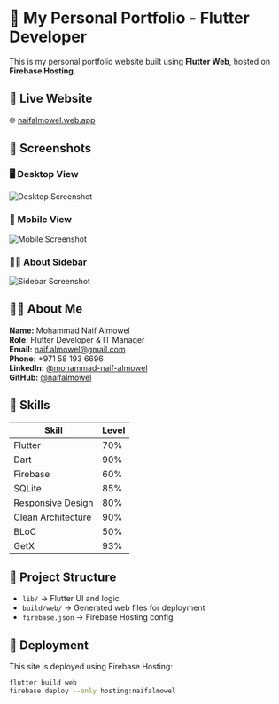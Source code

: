 # 💼 My Personal Portfolio - Flutter Developer

This is my personal portfolio website built using **Flutter Web**, hosted on **Firebase Hosting**.

## 📍 Live Website

🌐 [naifalmowel.web.app](https://naifalmowel.web.app)

## 📸 Screenshots

### 🖥️ Desktop View
![Desktop Screenshot](screenshots/Screenshot_Desktop.png)

### 📱 Mobile View
![Mobile Screenshot](screenshots/Screenshot_Mobile.png)

### 🧑‍💼 About Sidebar
![Sidebar Screenshot](screenshots/Screenshot_Sidebar.png)

## 👨‍💻 About Me

**Name:** Mohammad Naif Almowel  
**Role:** Flutter Developer & IT Manager  
**Email:** naif.almowel@gmail.com  
**Phone:** +971 58 193 6696  
**LinkedIn:** [@mohammad-naif-almowel](https://linkedin.com/in/mohammad-naif-almowel)  
**GitHub:** [@naifalmowel](https://github.com/naifalmowel)

## 🧠 Skills

| Skill                 | Level |
|----------------------|-------|
| Flutter              | 70%   |
| Dart                 | 90%   |
| Firebase             | 60%   |
| SQLite               | 85%   |
| Responsive Design    | 80%   |
| Clean Architecture   | 90%   |
| BLoC                 | 50%   |
| GetX                 | 93%   |

## 📂 Project Structure

- `lib/` → Flutter UI and logic
- `build/web/` → Generated web files for deployment
- `firebase.json` → Firebase Hosting config

## 🚀 Deployment

This site is deployed using Firebase Hosting:

```bash
flutter build web
firebase deploy --only hosting:naifalmowel
